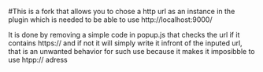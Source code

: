 #This is a fork that allows you to chose a http url as an instance in the plugin which is needed to be able to use http://localhost:9000/




It is done by removing a simple code in popup.js that checks the url if it contains https:// and if not it will simply write it infront of the inputed url, that is an unwanted behavior for such use because it makes it imposibble to use htpp:// adress
